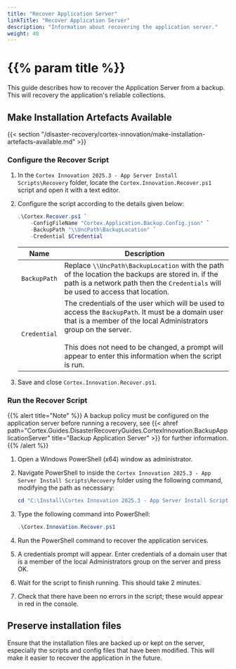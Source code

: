 ```yaml
---
title: "Recover Application Server"
linkTitle: "Recover Application Server"
description: "Information about recovering the application server."
weight: 40
---
```


# {{% param title %}}

This guide describes how to recover the Application Server from a backup. This will recovery the application's reliable collections.

## Make Installation Artefacts Available
{{< section "/disaster-recovery/cortex-innovation/make-installation-artefacts-available.md" >}}

### Configure the Recover Script

1. In the `Cortex Innovation 2025.3 - App Server Install Scripts\Recovery` folder, locate the `Cortex.Innovation.Recover.ps1` script and open it with a text editor.
1. Configure the script according to the details given below:

    ```powershell
    .\Cortex.Recover.ps1 `
        -ConfigFileName "Cortex.Application.Backup.Config.json" `
        -BackupPath "\\UncPath\BackupLocation" `
        -Credential $Credential
    ```

    | Name                                           | Description |
    |------------------------------------------------|-------------|
    |`BackupPath`                                   | Replace `\\UncPath\BackupLocation` with the path of the location the backups are stored in. if the path is a network path then the `Credentials` will be used to access that location.|
    |`Credential` | The credentials of the user which will be used to access the `BackupPath`. It must be a domain user that is a member of the local Administrators group on the server. <br /><br /> This does not need to be changed, a prompt will appear to enter this information when the script is run.|

1. Save and close `Cortex.Innovation.Recover.ps1`.

### Run the Recover Script

{{% alert title="Note" %}}
A backup policy must be configured on the application server before running a recovery, see {{< ahref path="Cortex.Guides.DisasterRecoveryGuides.CortexInnovation.BackupApplicationServer" title="Backup Application Server" >}} for further information.
{{% /alert %}}

1. Open a Windows PowerShell (x64) window as administrator.
1. Navigate PowerShell to inside the `Cortex Innovation 2025.3 - App Server Install Scripts\Recovery` folder using the following command, modifying the path as necessary:

    ```powershell
    cd "C:\Install\Cortex Innovation 2025.3 - App Server Install Scripts\Recovery"
    ```

1. Type the following command into PowerShell:

    ```powershell
    .\Cortex.Innovation.Recover.ps1
    ```

1. Run the PowerShell command to recover the application services.
1. A credentials prompt will appear. Enter credentials of a domain user that is a member of the local Administrators group on the server and press OK.
1. Wait for the script to finish running. This should take 2 minutes.
1. Check that there have been no errors in the script; these would appear in red in the console.

## Preserve installation files

Ensure that the installation files are backed up or kept on the server, especially the scripts and config files that have been modified. This will make it easier to recover the application in the future.
